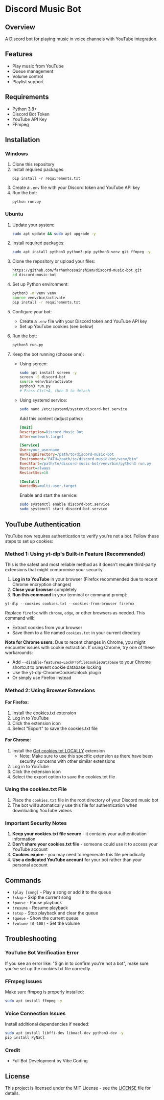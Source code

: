 # Discord Music Bot

## Overview
A Discord bot for playing music in voice channels with YouTube integration.

## Features
- Play music from YouTube
- Queue management
- Volume control
- Playlist support

## Requirements
- Python 3.8+
- Discord Bot Token
- YouTube API Key
- FFmpeg

## Installation

### Windows
1. Clone this repository
2. Install required packages:
   ```
   pip install -r requirements.txt
   ```
3. Create a `.env` file with your Discord token and YouTube API key
4. Run the bot:
   ```
   python run.py
   ```

### Ubuntu
1. Update your system:
   ```bash
   sudo apt update && sudo apt upgrade -y
   ```

2. Install required packages:
   ```bash
   sudo apt install python3 python3-pip python3-venv git ffmpeg -y
   ```

3. Clone the repository or upload your files:
   ```bash
   https://github.com/farhanhossainshiam/discord-music-bot.git
   cd discord-music-bot
   ```

4. Set up Python environment:
   ```bash
   python3 -m venv venv
   source venv/bin/activate
   pip install -r requirements.txt
   ```

5. Configure your bot:
   - Create a `.env` file with your Discord token and YouTube API key
   - Set up YouTube cookies (see below)

6. Run the bot:
   ```bash
   python3 run.py
   ```

7. Keep the bot running (choose one):
   - Using screen:
     ```bash
     sudo apt install screen -y
     screen -S discord-bot
     source venv/bin/activate
     python3 run.py
     # Press Ctrl+A, then D to detach
     ```
   - Using systemd service:
     ```bash
     sudo nano /etc/systemd/system/discord-bot.service
     ```
     Add this content (adjust paths):
     ```ini
     [Unit]
     Description=Discord Music Bot
     After=network.target

     [Service]
     User=your_username
     WorkingDirectory=/path/to/discord-music-bot
     Environment="PATH=/path/to/discord-music-bot/venv/bin"
     ExecStart=/path/to/discord-music-bot/venv/bin/python3 run.py
     Restart=always
     RestartSec=10

     [Install]
     WantedBy=multi-user.target
     ```
     Enable and start the service:
     ```bash
     sudo systemctl enable discord-bot.service
     sudo systemctl start discord-bot.service
     ```

## YouTube Authentication

YouTube now requires authentication to verify you're not a bot. Follow these steps to set up cookies:

### Method 1: Using yt-dlp's Built-in Feature (Recommended)

This is the safest and most reliable method as it doesn't require third-party extensions that might compromise your security.

1. **Log in to YouTube** in your browser (Firefox recommended due to recent Chrome encryption changes)
2. **Close your browser** completely
3. **Run this command** in your terminal or command prompt:

```
yt-dlp --cookies cookies.txt --cookies-from-browser firefox
```

Replace `firefox` with `chrome`, `edge`, or other browsers as needed. This command will:
- Extract cookies from your browser
- Save them to a file named `cookies.txt` in your current directory

**Note for Chrome users:** Due to recent changes in Chrome, you might encounter issues with cookie extraction. If using Chrome, try one of these workarounds:

- Add `--disable-features=LockProfileCookieDatabase` to your Chrome shortcut to prevent cookie database locking
- Use the yt-dlp-ChromeCookieUnlock plugin
- Or simply use Firefox instead

### Method 2: Using Browser Extensions

#### For Firefox:
1. Install the [cookies.txt](https://addons.mozilla.org/en-US/firefox/addon/cookies-txt/) extension
2. Log in to YouTube
3. Click the extension icon
4. Select "Export" to save the cookies.txt file

#### For Chrome:
1. Install the [Get cookies.txt LOCALLY](https://chromewebstore.google.com/detail/get-cookiestxt-locally/cclelndahbckbenkjhflpdbgdldlbecc) extension
   - Note: Make sure to use this specific extension as there have been security concerns with other similar extensions
2. Log in to YouTube
3. Click the extension icon
4. Select the export option to save the cookies.txt file

### Using the cookies.txt File

1. Place the `cookies.txt` file in the root directory of your Discord music bot
2. The bot will automatically use this file for authentication when downloading YouTube videos

### Important Security Notes

1. **Keep your cookies.txt file secure** - it contains your authentication information
2. **Don't share your cookies.txt file** - someone could use it to access your YouTube account
3. **Cookies expire** - you may need to regenerate this file periodically
4. **Use a dedicated YouTube account** for your bot rather than your personal account

## Commands
- `!play [song]` - Play a song or add it to the queue
- `!skip` - Skip the current song
- `!pause` - Pause playback
- `!resume` - Resume playback
- `!stop` - Stop playback and clear the queue
- `!queue` - Show the current queue
- `!volume [0-100]` - Set the volume

## Troubleshooting

### YouTube Bot Verification Error
If you see an error like: "Sign in to confirm you're not a bot", make sure you've set up the cookies.txt file correctly.

### FFmpeg Issues
Make sure ffmpeg is properly installed:
```bash
sudo apt install ffmpeg -y
```

### Voice Connection Issues
Install additional dependencies if needed:
```bash
sudo apt install libffi-dev libnacl-dev python3-dev -y
pip install PyNaCl
```

### Credit
- Full Bot Development by Vibe Coding

## License
This project is licensed under the MIT License - see the [LICENSE](LICENSE) file for details.
